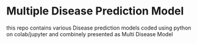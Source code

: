 # Multiple Disease Prediction Model
 this repo contains various Disease prediction models coded using python on colab/jupyter and combinely presented as Multi Disease Model
